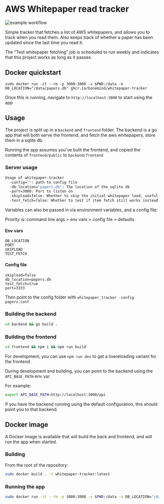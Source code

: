 # AWS Whitepaper read tracker
![example workflow](https://github.com/bonemind/whitepaper-tracker/actions/workflows/test-scrape.yml/badge.svg)

Simple tracker that fetches a list of AWS whitepapers, and allows you to track when you read them. Also keeps track of whether a paper has been updated since the last time you read it.

The "Test whitepaper fetching" job is scheduled to run weekly and indicates that this project works as long as it passes.

## Docker quickstart

```shell
sudo docker run -it --rm -p 3000:3000 -v $PWD:/data -e DB_LOCATION="/data/papers.db" ghcr.io/bonemind/whitepaper-tracker
```

Once this is running, navigate to `http://localhost:3000` to start using the app

## Usage

The project is split up in a `backend` and `frontend` folder. The backend is a go app that will both serve the frontend, and fetch the aws whitepapers, store them in a sqlite db.

Running the app assumes you've built the frontend, and copied the contents of `frontend/public` to `backend/frontend`

### Server usage

```bash
Usage of whitepaper-tracker
  -config="": path to config file
  -db_location="papers.db": The location of the sqlite db
  -port=3000: Port to listen on
  -skipload=false: Whether to skip the initial whitepaper load, useful for testing
  -test_fetch=false: Whether to test if item fetch still works instead of starting the server
```

Variables can also be passed in via environment variables, and a config file:

Priority is: command line args > env vars > config file > defaults

#### Env vars

```shell
DB_LOCATION
PORT
SKIPLOAD
TEST_FETCH
```

#### Config file

```
skipload=false
db_location=papers.db
test_fetch=true
port=3333
```

Then point to the config folder with `whitepaper_tracker -config papers.conf`

### Building the backend

```bash
cd backend && go build .
```

### Building the frontend

```bash
cd frontend && npm i && npm run build
```

For development, you can use `npm run dev` to get a livereloading variant for the frontend.

During development and building, you can point to the backend using the `API_BASE_PATH` env var.

For example:

```bash
export API_BASE_PATH=http://localhost:3000/api
```
If you have the backend running using the default configuration, this should point you to that backend.

## Docker image

A Docker image is available that will build the back and frontend, and will run the app when started.

### Building

From the root of the repository:

```bash
sudo docker build . -t whitepaper-tracker:latest
```

### Running the app

```bash
sudo docker run -it --rm -p 3000:3000 -v $PWD:/data -e DB_LOCATION="/data/papers.db" whitepaper-tracker:latest
```